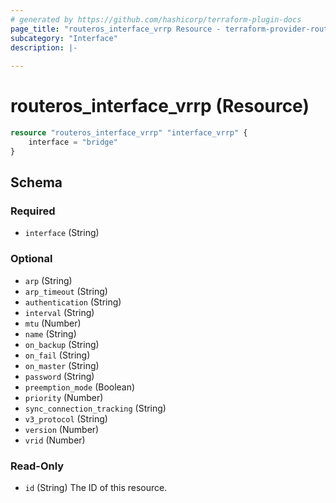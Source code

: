 ```yaml
---
# generated by https://github.com/hashicorp/terraform-plugin-docs
page_title: "routeros_interface_vrrp Resource - terraform-provider-routeros"
subcategory: "Interface"
description: |-
  
---
```


# routeros_interface_vrrp (Resource)


```terraform
resource "routeros_interface_vrrp" "interface_vrrp" {
    interface = "bridge"
}
```


<!-- schema generated by tfplugindocs -->
## Schema

### Required

- `interface` (String)

### Optional

- `arp` (String)
- `arp_timeout` (String)
- `authentication` (String)
- `interval` (String)
- `mtu` (Number)
- `name` (String)
- `on_backup` (String)
- `on_fail` (String)
- `on_master` (String)
- `password` (String)
- `preemption_mode` (Boolean)
- `priority` (Number)
- `sync_connection_tracking` (String)
- `v3_protocol` (String)
- `version` (Number)
- `vrid` (Number)

### Read-Only

- `id` (String) The ID of this resource.


